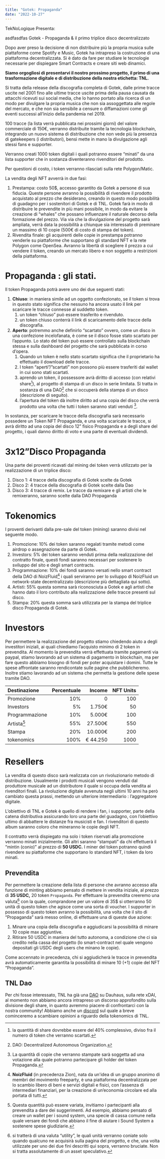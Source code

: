 ```yaml
---
title: "Gotek: Propaganda"
date: "2022-10-27"
---
```


TekNoLogique Presenta:

<cacchina>asdfasdfas</cacchina>
Gotek - Propaganda & il primo triplice disco decentralizzato

Dopo aver preso la decisione di non distribuire più la propria musica sulle piattaforme come Spotify e Music, Gotek ha intrapreso la costruzione di una piattaforma decentralizzata. Si è dato da fare per studiare le tecnologie necessarie per dispiegare Smart Contracts e creare siti web dinamici.

**Siamo orgogliosi di presentarvi il nostro prossimo progetto, il primo di una trasformazione digitale e di distribuzione della nostra etichetta: TNL.**

Si tratta della release della discografia completa di Gotek, dalle prime tracce uscite nel 2001 fino alle ultime tracce uscite prima della pausa causata da attacchi ricevuti sui social media, che lo hanno portato alla ricerca di un modo per divulgare la propria musica che non sia assoggettata alle regole del mercato, e che non sia sensibile a censure o diffamazioni come gli eventi successi all’inizio della pandemia nel 2019.

100 tracce (la lista verrà pubblicata nei prossimi giorni) del valore commerciale di 150€, verranno distribuite tramite la tecnologia blockchain, integrando un nuovo sistema di distribuzione che non vede più la presenza di gatekeepers (i distributori), bensì mette in mano la divulgazione agli stessi fans e supporter.

Verranno creati 1000 token digitali i quali potranno essere “minati” da una lista supporter che in sostanza diventeranno rivenditori del prodotto.

Per questioni di costo, i token verranno rilasciati sulla rete Polygon/Matic.

La vendita degli NFT avverrà in due fasi:

1. Prestampa: costo 50$, accesso garantito da Gotek a persone di sua fiducia. Queste persone avranno la possibilità di rivendere il prodotto acquistato al prezzo che desiderano, creando in questo modo possibilità di guadagno per i sostenitori di Gotek e di TNL. Gotek farà in modo di distribuire le prevendite in più mani possibile, in modo da evitare la creazione di “whales” che possano influenzare il naturale decorso della formazione del prezzo. Via via che la divulgazione del progetto sarà ampliata, verrà data la possibilità a chiunque sia interessato di preminare un massimo di 10 copie (500€ di costo di stampa del token).
1. Rivendita finale: gli acquirenti delle copie in prestampa potranno venderle su piattaforme che supportano gli standard NFT e la rete Polygon come OpenSea. Avranno la libertà di scegliere il prezzo a cui vendere il token, creando un mercato libero e non soggetto a restrizioni della piattaforma.

# Propaganda : gli stati.

Il token Propaganda potrà avere uno dei due seguenti stati:

1. **Chiuso**: in maniera simile ad un oggetto confezionato, se il token si trova in questo stato significa che nessuno ha ancora usato il link per scaricare le tracce connesse al suddetto token.
   1. un token “chiuso” può essere trasferito e rivenduto.
   1. un token chiuso conterrà il link di scaricamento delle tracce della discografia.
1. **Aperto**: potremmo anche definirlo “scartato” ovvero, come un disco in una confezione incelofanata, è come se il disco fosse stato scartato per l’appunto. Lo stato del token può essere controllato sulla blockchain stessa e sulla dashboard del progetto che sarà pubblicata in corso d’opera.
   1. Quando un token è nello stato scartato significa che il proprietario ha effettuato il download delle tracce.
   1. I token “aperti”/”scartati” non possono più essere trasferiti dal wallet in cui sono stati scartati.
   1. aprendo un token, il possessore avrà diritto di accesso (con relativi share[^1]), al progetto di stampa di un disco in serie limitata. Si tratta in sostanza di una DAO[^2] che si occuperà della stampa di un disco (descrizione di seguito).
   1. l’apertura del token dà inoltre diritto ad una copia del disco che verrà prodotto una volta che tutti i token saranno stati venduti [^3].

In sostanza, per scaricare le tracce della discografia sarà necessario possedere un Token NFT Propaganda, e una volta scaricate le tracce, si avrà diritto ad una copia del disco 12” fisico Propaganda e a degli share del progetto, i quali danno diritto di voto e una parte di eventuali dividendi.

# 3x12”Disco Propaganda

Una parte dei proventi ricavati dal mining dei token verrà utilizzato per la realizzazione di un triplice disco:

1. Disco 1: 4 tracce della discografia di Gotek scelte da Gotek
1. Disco 2: 4 tracce della discografia di Gotek scelte dalla Dao
1. Disco 3: 4 tracce di remix. Le tracce da remixare e gli artisti che le remixeranno, saranno scelte dalla DAO Propaganda

# Tokenomics

I proventi derivanti dalla pre-sale del token (mining) saranno divisi nel seguente modo.

1. Promozione: 10% dei token saranno regalati tramite metodi come airdrop o assegnazione da parte di Gotek.
1. Investors: 5% dei token saranno venduti prima della realizzazione del contratto finale, questi fondi saranno necessari per sostenere lo sviluppo del sito e degli smart contracts.
1. Programmazione: 10% dei fondi saranno versati nello smart contract della DAO di NoizFluid[^4] i quali serviranno per lo sviluppo di NoizFluid un network-state decentralizzato (descrizione più dettagliata qui sotto).
1. Artisti: 55% questa somma sarà riconosciuta a Gotek e agli artisti che hanno dato il loro contributo alla realizzazione delle tracce presenti sul disco.
1. Stampa: 20% questa somma sarà utilizzata per la stampa del triplice disco Propaganda di Gotek.

# Investors

Per permettere la realizzazione del progetto stiamo chiedendo aiuto a degli investitori iniziali, ai quali chiediamo l’acquisto minimo di 2 token in prevendita. Al momento la prevendita verrà effettuata tramite pagamenti via paypal, stiamo lavorando ad un sistema di pagamento in blockchain, ma per fare questo abbiamo bisogno di fondi per poter acquistare i domini. Tutte le spese affrontate saranno rendicontate sulle pagine che pubblicheremo. Inoltre stiamo lavorando ad un sistema che permetta la gestione delle spese tramite DAO.

| **Destinazione** | **Percentuale** | **Income** | **NFT Units** |
| :--------------- | --------------: | ---------: | ------------: |
| Promozione       |             10% |          0 |           100 |
| Investors        |              5% |     1.750€ |            50 |
| Programmazione   |             10% |     5.000€ |           100 |
| Artista[^5]      |             55% |    27.500€ |           550 |
| Stampa           |             20% |    10.000€ |           200 |
| tokenomics       |            100% |   € 44.250 |          1000 |

# Resellers

La vendita di questo disco sarà realizzata con un rivoluzionario metodo di distribuzione. Usualmente i prodotti musicali vengono venduti dal produttore musicale ad un distributore il quale si occupa della vendita ai rivenditori finali. La rivoluzione digitale avvenuta negli ultimi 10 anni ha però cambiato questa prassi, mettendo un ulteriore intermediario : l’aggregatore digitale.

L’obiettivo di TNL e Gotek è quello di rendere i fan, i supporter, parte della catena distributiva assicurando loro una parte del guadagno, con l’obiettivo ultimo di abbattere le distanze fra musicisti e fan. I rivenditori di questo album saranno coloro che mineranno le copie degli NFT.

Il contratto verrà dispiegato ma solo i token riservati alla promozione verranno minati inizialmente. Gli altri saranno “stampati” da chi effettuerà il “mintin (conio)” al prezzo di **50 USDC.** I miner del token potranno quindi rivendere su piattaforme che supportano lo standard NFT, i token da loro minati.

## Prevendita

Per permettere la creazione della lista di persone che avranno accesso alla funzione di minting abbiamo pensato di mettere in vendita iniziale, al prezzo di **35 USDC,** 20 token `Propaganda`. Per effettuare la prevendita creeremo una valuta[^6] con la quale, comprandone per un valore di 35$ si otterranno 50 unità di questo token che agisce come una sorta di voucher. I supporter in possesso di questo token avranno la possibilità, una volta che il sito di “Propaganda” sarà messo online, di effettuare una di queste due azione:

1. Minare una copia della discografia e aggiudicarsi la possibilità di minare 10 copie max aggiuntive.
1. Ritirare 50 USDC in maniera del tutto autonoma, a condizione che ci sia credito nella cassa del progetto (lo smart-contract nel quale vengono depositati gli USDC degli users che minano le copie).

Come accennato in precedenza, chi si aggiudicherà le tracce in prevendita avrà automaticamente garantita la possibilità di minare 10 (+1) copie del NFT “Propaganda”.

## TNL Dao

Per chi fosse interessato, TNL ha già una [DAO](https://app.daohaus.club/dao/0x64/0xaf9b539cf6689c2d39e29e4dfe4debcf3ab43176) su Dauhaus, sulla rete xDAI, al momento non abbiamo ancora intrapreso un discorso approfondito sulla divisione degli share, in quanto avremmo piacere di confrontarci con la nostra community! Abbiamo anche un [discord](https://discord.gg/5kE2DBfa) sul quale a breve cominceremo a scambiare opinioni a riguardo della tokenomics di TNL.

[^1]: la quantità di share dovrebbe essere del 40% complessivo, diviso fra il numero di token che verranno scartati.
[^2]: DAO: Decentralized Autonomous Organization.
[^3]: La quantità di copie che verranno stampate sarà soggetta ad una votazione alla quale potranno partecipare gli holder del token Propaganda.
[^4]: **NoizFluid** (in precedenza Zion), nata da un'idea di un gruppo anonimo di membri del movimento freeparty, è una piattaforma decentralizzata per lo scambio libero di beni e servizi digitali e fisici, con l’assenza di intermediari finanziari, per la creazione di un’economia circolare ed alla portata di tutti.
[^5]: Questa quantità può essere variata, invitiamo i partecipanti alla prevendita a dare dei suggerimenti. Ad esempio, abbiamo pensato di creare un wallet per i sound system, una specie di cassa comune nella quale versare dei fondi che abbiano il fine di aiutare i Sound System a sostenere spese giudiziarie.
[^6]: si tratterà di una valuta “utility”, le quali unità verranno coniate solo quando qualcuno ne acquisirà sulla pagina del progetto, e che, una volta utilizzate per uno dei due fini descritti qui sopra, verranno bruciate. Non si tratta assolutamente di un asset speculativo.

